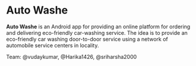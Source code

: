 # Auto Washe

**Auto Washe** is an Android app for providing an online platform for ordering and delivering eco-friendly car-washing service.
The idea is to provide an eco-friendly car washing door-to-door service using a network of automobile service centers in locality.

Team: @vudaykumar, @Harika1426, @sriharsha2000
